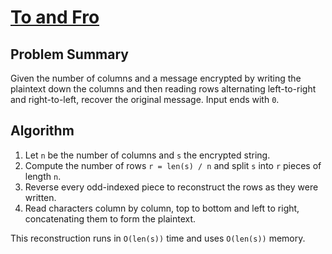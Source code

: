 # [To and Fro](https://www.spoj.com/problems/TOANDFRO/)

## Problem Summary
Given the number of columns and a message encrypted by writing the plaintext down the columns and then reading rows alternating left-to-right and right-to-left, recover the original message. Input ends with `0`.

## Algorithm
1. Let `n` be the number of columns and `s` the encrypted string.
2. Compute the number of rows `r = len(s) / n` and split `s` into `r` pieces of length `n`.
3. Reverse every odd-indexed piece to reconstruct the rows as they were written.
4. Read characters column by column, top to bottom and left to right, concatenating them to form the plaintext.

This reconstruction runs in `O(len(s))` time and uses `O(len(s))` memory.
